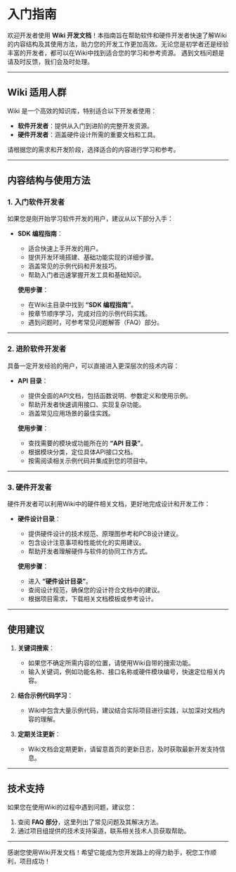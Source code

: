 # 入门指南


欢迎开发者使用 **Wiki 开发文档**！本指南旨在帮助软件和硬件开发者快速了解Wiki的内容结构及其使用方法，助力您的开发工作更加高效。无论您是初学者还是经验丰富的开发者，都可以在Wiki中找到适合您的学习和参考资源。
遇到文档问题是请及时反馈，我们会及时处理。


---

## Wiki 适用人群

Wiki 是一个高效的知识库，特别适合以下开发者使用：
- **软件开发者**：提供从入门到进阶的完整开发资源。
- **硬件开发者**：涵盖硬件设计所需的重要文档和工具。

请根据您的需求和开发阶段，选择适合的内容进行学习和参考。


---

## 内容结构与使用方法

### **1. 入门软件开发者**
如果您是刚开始学习软件开发的用户，建议从以下部分入手：
- **SDK 编程指南**：
  - 适合快速上手开发的用户。
  - 提供开发环境搭建、基础功能实现的详细步骤。
  - 涵盖常见的示例代码和开发技巧。
  - 帮助入门者迅速掌握开发工具和基础知识。
  
  **使用步骤**：
  - 在Wiki主目录中找到 **“SDK 编程指南”**。
  - 按章节顺序学习，完成对应的示例代码实践。
  - 遇到问题时，可参考常见问题解答（FAQ）部分。

---

### **2. 进阶软件开发者**
具备一定开发经验的用户，可以直接进入更深层次的技术内容：
- **API 目录**：
  - 提供全面的API文档，包括函数说明、参数定义和使用示例。
  - 帮助开发者快速调用接口、实现复杂功能。
  - 涵盖常见应用场景的最佳实践。

  **使用步骤**：
  - 查找需要的模块或功能所在的 **“API 目录”**。
  - 根据模块分类，定位具体API接口文档。
  - 按需阅读相关示例代码并集成到您的项目中。

---

### **3. 硬件开发者**
硬件开发者可以利用Wiki中的硬件相关文档，更好地完成设计和开发工作：
- **硬件设计目录**：
  - 提供硬件设计的技术规范、原理图参考和PCB设计建议。
  - 包含设计注意事项和性能优化的实用建议。
  - 帮助开发者理解硬件与软件的协同工作方式。

  **使用步骤**：
  - 进入 **“硬件设计目录”**。
  - 查阅设计规范，确保您的设计符合文档中的建议。
  - 根据项目需求，下载相关文档模板或参考设计。

---

## 使用建议

1. **关键词搜索**：
   - 如果您不确定所需内容的位置，请使用Wiki自带的搜索功能。
   - 输入关键词，例如功能名称、接口名称或硬件模块编号，快速定位相关内容。

2. **结合示例代码学习**：
   - Wiki中包含大量示例代码，建议结合实际项目进行实践，以加深对文档内容的理解。

3. **定期关注更新**：
   - Wiki文档会定期更新，请留意首页的更新日志，及时获取最新开发支持信息。

---

## 技术支持

如果您在使用Wiki的过程中遇到问题，建议您：
1. 查阅 **FAQ 部分**，这里列出了常见问题及其解决方法。
2. 通过项目组提供的技术支持渠道，联系相关技术人员获取帮助。

---

感谢您使用Wiki开发文档！希望它能成为您开发路上的得力助手，祝您工作顺利，项目成功！
